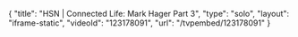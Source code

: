 {
    "title": "HSN | Connected Life: Mark Hager Part 3",
    "type": "solo",
    "layout": "iframe-static",
    "videoId": "123178091",
    "url": "\/tvpembed\/123178091"
}